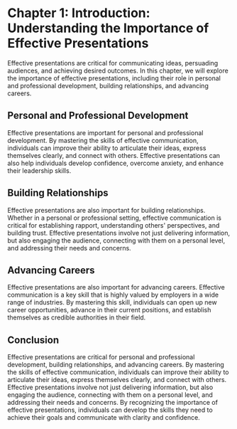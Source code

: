Chapter 1: Introduction: Understanding the Importance of Effective Presentations
================================================================================

Effective presentations are critical for communicating ideas, persuading audiences, and achieving desired outcomes. In this chapter, we will explore the importance of effective presentations, including their role in personal and professional development, building relationships, and advancing careers.

Personal and Professional Development
-------------------------------------

Effective presentations are important for personal and professional development. By mastering the skills of effective communication, individuals can improve their ability to articulate their ideas, express themselves clearly, and connect with others. Effective presentations can also help individuals develop confidence, overcome anxiety, and enhance their leadership skills.

Building Relationships
----------------------

Effective presentations are also important for building relationships. Whether in a personal or professional setting, effective communication is critical for establishing rapport, understanding others' perspectives, and building trust. Effective presentations involve not just delivering information, but also engaging the audience, connecting with them on a personal level, and addressing their needs and concerns.

Advancing Careers
-----------------

Effective presentations are also important for advancing careers. Effective communication is a key skill that is highly valued by employers in a wide range of industries. By mastering this skill, individuals can open up new career opportunities, advance in their current positions, and establish themselves as credible authorities in their field.

Conclusion
----------

Effective presentations are critical for personal and professional development, building relationships, and advancing careers. By mastering the skills of effective communication, individuals can improve their ability to articulate their ideas, express themselves clearly, and connect with others. Effective presentations involve not just delivering information, but also engaging the audience, connecting with them on a personal level, and addressing their needs and concerns. By recognizing the importance of effective presentations, individuals can develop the skills they need to achieve their goals and communicate with clarity and confidence.
